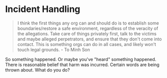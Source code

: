 # Incident Handling

> I think the first things any org can and should do is to establish some boundaries/restore a safe environment, regardless of the veracity of the allegations. Take care of things privately first, talk to the victims and maybe alleged perpetrators, and ensure that they don't come into contact. This is something orgs can do in all cases, and likely won't touch legal grounds. - To Minh Son

So something happened. Or maybe you've "heard" something happened. There is reasonable belief that harm was incurred. Certain words are being thrown about. What do you do?
